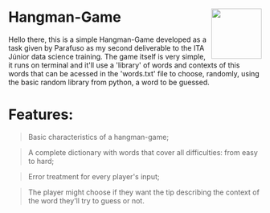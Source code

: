 # Hangman-Game<img align="right" src="https://thumbs.gfycat.com/DimPowerlessBallpython-size_restricted.gif" width="100">
Hello there, this is a simple Hangman-Game developed as a task given by Parafuso as my second deliverable to the ITA Júnior data science training.
The game itself is very simple, it runs on terminal and it'll use a 'library' of words and contexts of this words that can be acessed in the 'words.txt' file to choose, randomly, using the basic random library from python, a word to be guessed.
# Features:
>Basic characteristics of a hangman-game;

>A complete dictionary with words that cover all difficulties: from easy to hard;

>Error treatment for every player's input;

>The player might choose if they want the tip describing the context of the word they'll try to guess or not.